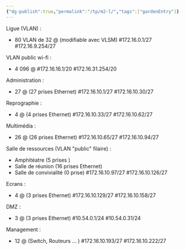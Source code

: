 ```yaml
---
{"dg-publish":true,"permalink":"/tp/m2-l/","tags":["gardenEntry"]}
---
```


Ligue (VLAN) :
- 80 VLAN de 32 @ (modifiable avec VLSM)
#172.16.0.1/27 #172.16.9.254/27

VLAN public wi-fi :
- 4 096 @ 
#172.16.16.1/20 #172.16.31.254/20

Administration : 
- 27 @ (27 prises Ethernet)
#172.16.10.1/27 #172.16.10.30/27

Reprographie : 
- 4 @ (4 prises Ethernet)
#172.16.10.33/27 #172.16.10.62/27

Multimédia :
- 26 @ (26 prises Ethernet)
#172.16.10.65/27 #172.16.10.94/27

Salle de ressources (VLAN "public" filaire) :
 - Amphitéatre (5 prises )
 - Salle de réunion (16 prises Ethernet)
 - Salle de convivialité (0 prise)
#172.16.10.97/27 #172.16.10.126/27

Ecrans :
- 4 @ (3 prises Ethernet)
#172.16.10.129/27 #172.16.10.158/27

DMZ : 
- 3 @ (3 prises Ethernet)
#10.54.0.1/24 #10.54.0.31/24

Management : 
- 12 @ (Switch, Routeurs ... )
#172.16.10.193/27 #172.16.10.222/27
